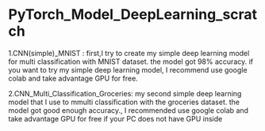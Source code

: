 # PyTorch_Model_DeepLearning_scratch
1.CNN(simple)_MNIST : first,I try to create my simple deep learning model for multi classification with MNIST dataset. the model got 98% accuracy. if you want to try my simple deep learning model, I recommend use google colab and take advantage GPU for free.

2.CNN_Multi_Classification_Groceries: my second simple deep learning model that I use to mmulti classification with the groceries dataset. the model got good enough accuracy., I recommended use google colab and take advantage GPU for free if your PC does not have GPU inside
